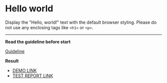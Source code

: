 # Hello world

Display the "Hello, world!" text with the default browser styling. Please do not
use any enclosing tags like `<h1>` or `<p>`.
___

**Read the guideline before start**

[Guideline](https://mate-academy.github.io/layout_task-guideline/)

**Result**

- [DEMO LINK](https://chernijanna.github.io/layout_hello-world/) <br>
- [TEST REPORT LINK](https://chernijanna.github.io/layout_hello-world/report/html_report/)

